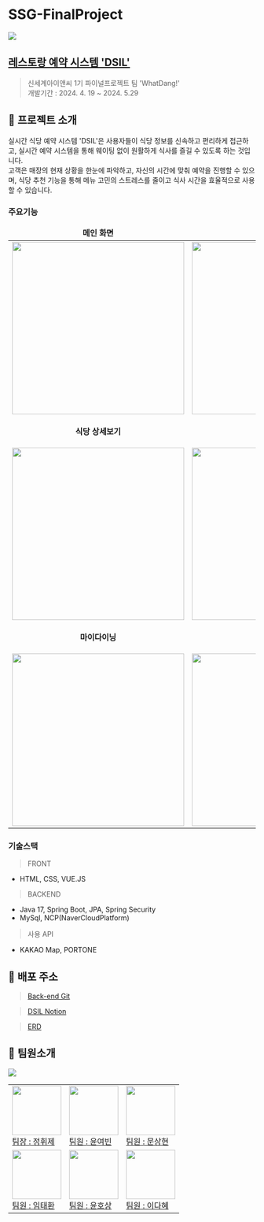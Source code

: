 # SSG-FinalProject
<img src="https://github.com/TeamDSIL/finalproject/assets/147921376/da25a159-60e3-4064-b38f-ea5e49347744">

## [레스토랑 예약 시스템 'DSIL'](https://www.notion.so/WHATDANG-60e911a34fda4ce6aceccc41513a88ee) 
> 신세계아이앤씨 1기 파이널프로젝트 팀 'WhatDang!'<br>
> 개발기간 : 2024. 4. 19 ~ 2024. 5.29

## 📜 프로젝트 소개
실시간 식당 예약 시스템 'DSIL'은 사용자들이 식당 정보를 신속하고 편리하게 접근하고, 실시간 예약 시스템을 통해 웨이팅 없이 원활하게 식사를 즐길 수 있도록 하는 것입니다.<br>
고객은 매장의 현재 상황을 한눈에 파악하고, 자신의 시간에 맞춰 예약을 진행할 수 있으며, 식당 추천 기능을 통해 메뉴 고민의 스트레스를 줄이고 식사 시간을 효율적으로 사용할 수 있습니다. 
### 주요기능
<table align="center">
<thead>
<tr margin-bottom=3px>
<td width="300" align="center">
<b>메인 화면<b>
</td>
<td width="300" align="center">
<b>식당 검색</b>
</td>
</tr>
</thead>
<tbody>
<tr>
<td width="300" align="center">
<img src="https://github.com/TeamDSIL/finalproject/assets/147921376/cf1b8cc6-3eba-4423-9524-e1d4a354a86b.gif" width="350">
</td>
<td width="300" align="center">
<img src="https://github.com/TeamDSIL/finalproject/assets/147921376/15e40aed-9bc8-460d-bf1d-1b92edf7e64b.gif" width="350">
</td>
</tr>
<tr>
<td width="300" align="center">

<b>식당 상세보기</b>
</td>
<td width="300" align="center">

<b>예약화면</b>
</td>
</tr>
<tr>

<td width="300" align="center">
<img src= "https://github.com/TeamDSIL/finalproject/assets/147921376/13984f29-d940-4432-9a11-7c3563509b5f.gif" width="350"  > 
</td>
<td width="300" align="center">
<img src="https://github.com/TeamDSIL/finalproject/assets/147921376/214c13c6-78c9-4f76-9c61-dc3f7b8600ca.gif" width="350" >
</td>
</tr>
<tr>
<td width="300" align="center">

<b>마이다이닝</b>
</td>
<td width="300" align="center">

<b>식당 관리</b>
</td>
</tr>
<tr>
<td width="300" align="center">
<img src="https://github.com/TeamDSIL/finalproject/assets/147921376/ab33b500-65f0-48b1-95c8-d9d663e59eab.gif" width="350">
</td>
<td width="300" align="center">
<img src="https://github.com/TeamDSIL/finalproject/assets/147921376/39ecdffa-6cd5-48d8-9532-93bd11d9a821.gif" width="350">
</td>
</tr>
</tbody>
</table>

### 기술스택 
> FRONT
 - HTML, CSS, VUE.JS

> BACKEND 
 - Java 17, Spring Boot, JPA, Spring Security
 - MySql, NCP(NaverCloudPlatform)

> 사용 API
- KAKAO Map, PORTONE
## 🎈 배포 주소
> <a href="https://github.com/TeamDSIL/DSILbackend">Back-end Git<a>

> <a href="https://www.notion.so/WHATDANG-60e911a34fda4ce6aceccc41513a88ee">DSIL Notion<a>

> <a href="">ERD<a>

## 👫 팀원소개
<img src="https://github.com/TeamDSIL/finalproject/assets/147921376/8bf1d67d-fa89-4737-a3da-3db81d0c4cff">
<table>
<tr>
  <td>
    <img src="https://github.com/TeamDSIL/finalproject/assets/147921376/ff02f702-7ba6-49f9-832b-b66c8700c3b5" width="100px"><br>
    <a href ="https://github.com/Hwije-Jung">팀장 : 정휘제</a><br>
  </td>
  <td>
    <img src="https://github.com/TeamDSIL/finalproject/assets/147921376/99d1cb59-9bc4-403d-a20a-74fcfaad2ec5" width="100px"><br>
    <a href ="https://github.com/yunyeobin">팀원 : 윤여빈</a>
  </td>
  <td>
    <img src="https://github.com/TeamDSIL/finalproject/assets/147921376/f424263b-8a8a-4709-949d-abd5e2feba50" width="100px"><br>
    <a href ="https://github.com/MSH0512">팀원 : 문상현</a></td>
</tr>
<tr>
  <td>
       <img src="https://github.com/TeamDSIL/finalproject/assets/147921376/b9e56d70-dc91-4413-b390-834298b42048" width="100px"><br>
    <a href ="https://github.com/Imhwan112">팀원 : 임태환</a>
  </td>
  <td>
    <img src="https://github.com/TeamDSIL/finalproject/assets/147921376/f1506a33-735a-475b-9795-076d57b9d5a8" width="100px"><br>
    <a href ="https://github.com/yhs55">팀원 : 윤호상</a>
  </td>
  <td>
    <img src="https://github.com/TeamDSIL/finalproject/assets/147921376/14e61fbd-c6a5-437f-a5be-cb76c93a6c37" width="100px"><br>
    <a href ="https://github.com/LEEDAHYE0513">팀원 : 이다혜</a>
  </td>
</tr>
</table>






